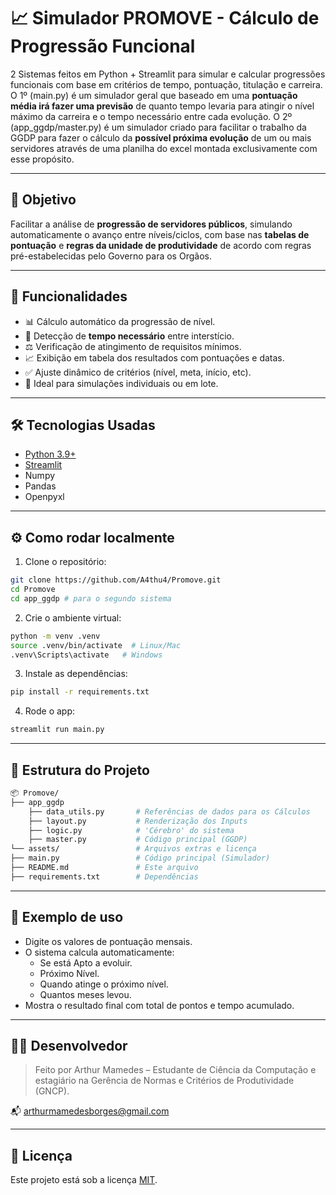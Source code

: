 # 📈 Simulador PROMOVE - Cálculo de Progressão Funcional

2 Sistemas feitos em Python + Streamlit para simular e calcular progressões funcionais com base em critérios de tempo, pontuação, titulação e carreira.
O 1º (main.py) é um simulador geral que baseado em uma **pontuação média irá fazer uma previsão** de quanto tempo levaria para atingir o nível máximo da carreira e o tempo necessário entre cada evolução.
O 2º (app_ggdp/master.py) é um simulador criado para facilitar o trabalho da GGDP para fazer o cálculo da **possível próxima evolução** de um ou mais servidores através de uma planilha do excel montada exclusivamente com esse propósito. 

---

## 🧠 Objetivo

Facilitar a análise de **progressão de servidores públicos**, simulando automaticamente o avanço entre níveis/ciclos, com base nas **tabelas de pontuação** e **regras da unidade de produtividade** de acordo com regras pré-estabelecidas pelo Governo para os Orgãos.

---

## 🚀 Funcionalidades

- 📊 Cálculo automático da progressão de nível.
- 📅 Detecção de **tempo necessário** entre interstício.
- ⚖️ Verificação de atingimento de requisitos mínimos.
- 📈 Exibição em tabela dos resultados com pontuações e datas.
- ✅ Ajuste dinâmico de critérios (nível, meta, início, etc).
- 🎯 Ideal para simulações individuais ou em lote.

---

## 🛠 Tecnologias Usadas

- [Python 3.9+](https://www.python.org/)
- [Streamlit](https://streamlit.io/)
- Numpy
- Pandas
- Openpyxl

---

## ⚙️ Como rodar localmente

1. Clone o repositório:

```bash
git clone https://github.com/A4thu4/Promove.git
cd Promove
cd app_ggdp # para o segundo sistema
```

2. Crie o ambiente virtual:

```bash
python -m venv .venv
source .venv/bin/activate  # Linux/Mac
.venv\Scripts\activate   # Windows
```

3. Instale as dependências:

```bash
pip install -r requirements.txt
```

4. Rode o app:

```bash
streamlit run main.py
```

---

## 📁 Estrutura do Projeto

```bash
📦 Promove/
├── app_ggdp
    ├── data_utils.py       # Referências de dados para os Cálculos 
    ├── layout.py           # Renderização dos Inputs
    ├── logic.py            # 'Cérebro' do sistema
    ├── master.py           # Código principal (GGDP)
└── assets/                 # Arquivos extras e licença
├── main.py                 # Código principal (Simulador)
├── README.md               # Este arquivo
├── requirements.txt        # Dependências
```

---

## 🧪 Exemplo de uso

- Digite os valores de pontuação mensais.
- O sistema calcula automaticamente:
  - Se está Apto a evoluir.
  - Próximo Nível.
  - Quando atinge o próximo nível.
  - Quantos meses levou.
- Mostra o resultado final com total de pontos e tempo acumulado.

---

## 👨‍💻 Desenvolvedor

> Feito por Arthur Mamedes – Estudante de Ciência da Computação e estagiário na Gerência de Normas e Critérios de Produtividade (GNCP).

📬 arthurmamedesborges@gmail.com

---

## 📄 Licença

Este projeto está sob a licença [MIT](assets/LICENSE).

